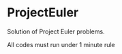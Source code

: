 # ProjectEuler

Solution of Project Euler problems.

All codes must run under 1 minute rule


[Project Euler]: https://projecteuler.net/